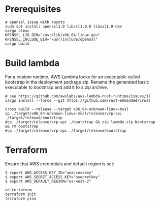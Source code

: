 # Prerequisites

```shell script
# openssl issue with rusoto
sudo apt install openssl1.0 libssl1.0.0 libssl1.0-dev
cargo clean
OPENSSL_LIB_DIR="/usr/lib/x86_64-linux-gnu" 
OPENSSL_INCLUDE_DIR="/usr/include/openssl" 
cargo build
```

# Build lambda

For a custom runtime, AWS Lambda looks for an executable called bootstrap in the deployment package zip.
Rename the generated basic executable to bootstrap and add it to a zip archive.

```shell script
# see https://github.com/awslabs/aws-lambda-rust-runtime/issues/17
cargo install --force --git https://github.com/rust-embedded/cross

cross build --release --target x86_64-unknown-linux-musl
cp ./target/x86_64-unknown-linux-musl/release/vrp-api ./target/release/bootstrap
#cp ./target/release/vrp-api ./bootstrap && zip lambda.zip bootstrap && rm bootstrap
#cp ./target/release/vrp-api ./target/release/bootstrap
```


# Terraform

Ensure that AWS credentials and default region is set:

```shell script
$ export AWS_ACCESS_KEY_ID="anaccesskey"
$ export AWS_SECRET_ACCESS_KEY="asecretkey"
$ export AWS_DEFAULT_REGION="us-west-2"
```

```shell script
cd terraform
terraform init
terraform plan
```
